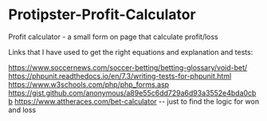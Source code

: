 # Protipster-Profit-Calculator
Profit calculator - a small form on page that calculate profit/loss

Links that I have used to get the right equations and explanation and tests:

https://www.soccernews.com/soccer-betting/betting-glossary/void-bet/
https://phpunit.readthedocs.io/en/7.3/writing-tests-for-phpunit.html
https://www.w3schools.com/php/php_forms.asp
https://gist.github.com/anonymous/a89e55c6dd729a6d93a3552e4bda0cbb
https://www.attheraces.com/bet-calculator -- just to find the logic for won and loss
